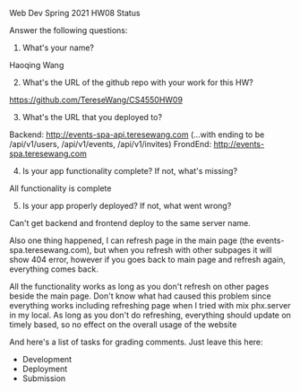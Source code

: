 
Web Dev Spring 2021 HW08 Status

Answer the following questions:


1. What's your name?

Haoqing Wang

2. What's the URL of the github repo with your work for this HW?

https://github.com/TereseWang/CS4550HW09

3. What's the URL that you deployed to?

Backend: http://events-spa-api.teresewang.com
(...with ending to be /api/v1/users, /api/v1/events, /api/v1/invites)
FrondEnd: http://events-spa.teresewang.com

4. Is your app functionality complete? If not, what's missing?

All functionality is complete

5. Is your app properly deployed? If not, what went wrong?

Can't get backend and frontend deploy to the same server name.

Also one thing happened, I can refresh page in the main page (the events-spa.teresewang.com), but when you refresh with other subpages it will show 404 error, however if you goes back to main page and refresh again, everything comes back.

All the functionality works as long as you don't refresh on other pages beside the main page. Don't know what had caused this problem since everything works including refreshing page when I tried with mix phx.server in my local. As long as you don't do refreshing, everything should update on timely based, so no effect on the overall usage of the website

And here's a list of tasks for grading comments. Just leave this here:
 - Development
 - Deployment
 - Submission
